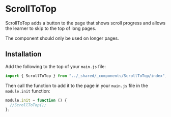 # ScrollToTop

ScrollToTop adds a button to the page that shows scroll progress and allows the learner to skip to the top of long pages.

The component should only be used on longer pages.

## Installation

Add the following to the top of your `main.js` file:

```javascript
import { ScrollToTop } from "../_shared/_components/ScrollToTop/index";
```

Then call the function to add it to the page in your `main.js` file in the `module.init` function:

```javascript
module.init = function () {
  //ScrollToTop();
};
```
